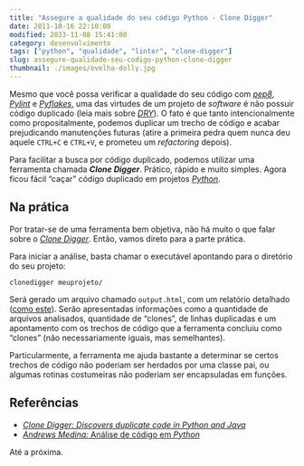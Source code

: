 ```yaml
---
title: "Assegure a qualidade do seu código Python - Clone Digger"
date: 2011-10-16 22:10:00
modified: 2023-11-08 15:41:00
category: desenvolvimento
tags: ["python", "qualidade", "linter", "clone-digger"]
slug: assegure-qualidade-seu-codigo-python-clone-digger
thumbnail: ./images/ovelha-dolly.jpg
---
```


Mesmo que você possa verificar a qualidade do seu
código com [*pep8*][], [*Pylint*][] e [*Pyflakes*][], uma das virtudes
de um projeto de _software_ é não possuir código duplicado (leia mais
sobre [*DRY*][]). O fato é que tanto intencionalmente como
propositalmente, podemos duplicar um trecho de código e acabar
prejudicando manutenções futuras (atire a primeira pedra quem nunca deu
aquele `CTRL+C` e `CTRL+V`, e prometeu um _refactoring_ depois).

Para facilitar a busca por código duplicado, podemos utilizar uma
ferramenta chamada **_Clone Digger_**. Prático, rápido e muito simples.
Agora ficou fácil “caçar” código duplicado em projetos [*Python*][].

## Na prática

Por tratar-se de uma ferramenta bem objetiva, não há muito o que falar
sobre o [*Clone Digger*][]. Então, vamos direto para a parte prática.

Para iniciar a análise, basta chamar o executável apontando para o
diretório do seu projeto:

```text
clonedigger meuprojeto/
```

Será gerado um arquivo chamado `output.html`, com um relatório
detalhado ([como este][]). Serão apresentadas informações como a
quantidade de arquivos analisados, quantidade de “clones”, de linhas
duplicadas e um apontamento com os trechos de código que a ferramenta
concluiu como “clones” (não necessariamente iguais, mas semelhantes).

Particularmente, a ferramenta me ajuda bastante a determinar se certos
trechos de código não poderiam ser herdados por uma classe pai, ou
algumas rotinas costumeiras não poderiam ser encapsuladas em funções.

## Referências

- [_Clone Digger: Discovers duplicate code in Python and Java_][*clone digger*]
- [*Andrews Medina:* Análise de código em *Python*][]

Até a próxima.

[*pep8*]: /2011/08/26/assegure-qualidade-seu-codigo-python-pep.html "Assegure a qualidade do seu código Python – pep8"
[*pylint*]: /2011/09/06/assegura-a-qualidade-de-codigo-python-pylint.html "Assegure a qualidade do seu código Python – Pylint"
[*pyflakes*]: /2011/10/02/assegure-qualidade-seu-codigo-python-pyflakes.html "Assegure a qualidade do seu código Python – Pyflakes"
[*dry*]: http://pt.wikipedia.org/wiki/Don%27t_repeat_yourself "Leia mais sobre Don't Repeat Yourself no Wikipedia"
[*python*]: /tag/python.html "Leia mais sobre Python"
[*clone digger*]: http://clonedigger.sourceforge.net/index.html "Página oficial do projeto Clone Digger"
[como este]: http://clonedigger.sourceforge.net/examples/nltk_first_50.html "Exemplo de relatório do Clone Digger"
[*andrews medina:* análise de código em *python*]: http://www.andrewsmedina.com/2011/01/31/analise-de-codigo-em-python/ "Excelente post do Andrews Medina sobre ferramentas de análise de código em Python"
